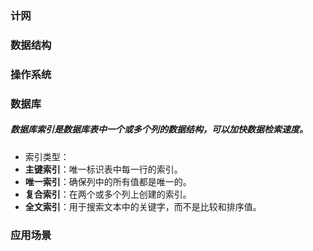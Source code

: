 ### 计网
### 数据结构
### 操作系统
### 数据库
##### 数据库索引是数据库表中一个或多个列的数据结构，可以加快数据检索速度。
- 索引类型：
- **主键索引**：唯一标识表中每一行的索引。
- **唯一索引**：确保列中的所有值都是唯一的。
- **复合索引**：在两个或多个列上创建的索引。
- **全文索引**：用于搜索文本中的关键字，而不是比较和排序值。

### 应用场景